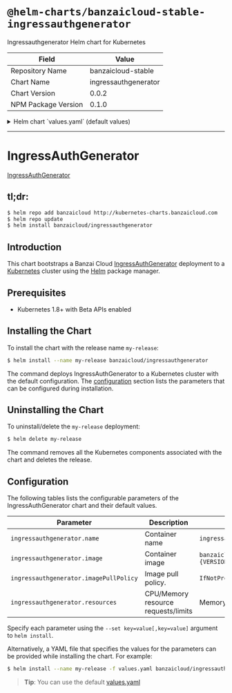 # `@helm-charts/banzaicloud-stable-ingressauthgenerator`

Ingressauthgenerator Helm chart for Kubernetes

| Field               | Value                |
| ------------------- | -------------------- |
| Repository Name     | banzaicloud-stable   |
| Chart Name          | ingressauthgenerator |
| Chart Version       | 0.0.2                |
| NPM Package Version | 0.1.0                |

<details>

<summary>Helm chart `values.yaml` (default values)</summary>

```yaml
# Default values for ingressauthgenerator
# This is a YAML-formatted file.
# Declare variables to be passed into your templates.

ingressauthgenerator:
  replicaCount: 1

  ## The official Banzai ingressauthgenerator image, change tag to use a different version.
  ## https://hub.docker.com/r/banzaicloud/ingressauthgenerator/tags/
  ##
  image:
    repository: 'banzaicloud/ingressauthgenerator'
    tag: '0.0.2'

    ## Specify an imagePullPolicy (Required)
    ## It's recommended to change this to 'Always' if the image tag is 'latest'
    ## ref: http://kubernetes.io/docs/user-guide/images/#updating-images
    imagePullPolicy: IfNotPresent

  ## Configure resource requests and limits
  ## ref: http://kubernetes.io/docs/user-guide/compute-resources/
  ##
  resources:
    requests:
      memory: 120Mi
      cpu: 10m
```

</details>

---

# IngressAuthGenerator

[IngressAuthGenerator](https://github.com/banzaicloud/ingressauthgenerator)

## tl;dr:

```bash
$ helm repo add banzaicloud http://kubernetes-charts.banzaicloud.com
$ helm repo update
$ helm install banzaicloud/ingressauthgenerator
```

## Introduction

This chart bootstraps a Banzai Cloud [IngressAuthGenerator](https://github.com/banzaicloud/banzai-charts/stable/ingressauthgenerator) deployment to a [Kubernetes](http://kubernetes.io) cluster using the [Helm](https://helm.sh) package manager.

## Prerequisites

- Kubernetes 1.8+ with Beta APIs enabled

## Installing the Chart

To install the chart with the release name `my-release`:

```bash
$ helm install --name my-release banzaicloud/ingressauthgenerator
```

The command deploys IngressAuthGenerator to a Kubernetes cluster with the default configuration. The [configuration](#configuration) section lists the parameters that can be configured during installation.

## Uninstalling the Chart

To uninstall/delete the `my-release` deployment:

```bash
$ helm delete my-release
```

The command removes all the Kubernetes components associated with the chart and deletes the release.

## Configuration

The following tables lists the configurable parameters of the IngressAuthGenerator chart and their default values.

| Parameter                              | Description                         | Default                                      |
| -------------------------------------- | ----------------------------------- | -------------------------------------------- |
| `ingressauthgenerator.name`            | Container name                      | `ingressauthgenerator`                       |
| `ingressauthgenerator.image`           | Container image                     | `banzaicloud/ingressauthgenerator:{VERSION}` |
| `ingressauthgenerator.imagePullPolicy` | Image pull policy.                  | `IfNotPresent`                               |
| `ingressauthgenerator.resources`       | CPU/Memory resource requests/limits | Memory: `120Mi`, CPU: `20m`                  |

Specify each parameter using the `--set key=value[,key=value]` argument to `helm install`.

Alternatively, a YAML file that specifies the values for the parameters can be provided while installing the chart. For example:

```bash
$ helm install --name my-release -f values.yaml banzaicloud/ingressauthgenerator
```

> **Tip**: You can use the default [values.yaml](values.yaml)

```

```

